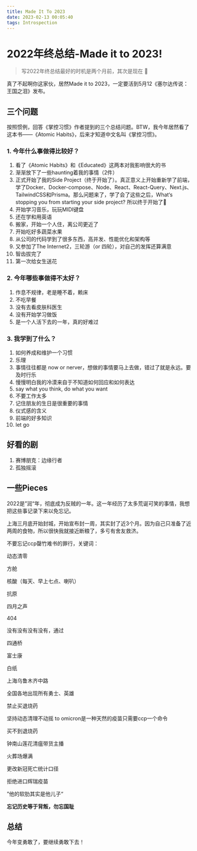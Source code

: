```yaml
---
title: Made It To 2023
date: 2023-02-13 00:05:40
tags: Introspection
---
```


# 2022年终总结-Made it to 2023!

> 写2022年终总结最好的时机是两个月前，其次是现在 🤣

真了不起啊你这家伙，居然Made it to 2023，一定要活到5月12《塞尔达传说：王国之泪》发布。

## 三个问题

按照惯例，回答《掌控习惯》作者提到的三个总结问题。BTW，我今年居然看了这本书——《Atomic Habits》，后来才知道中文名叫《掌控习惯》。

### 1. 今年什么事做得比较好？

1. 看了《Atomic Habits》和《Educated》这两本对我影响很大的书
2. 渐渐放下了一些haunting着我的事情（2件）
3. 正式开始了我的Side Project（终于开始了）。真正意义上开始重新学了前端，学了Docker、Docker-compose、Node、React、React-Query、Next.js、TailwindCSS和Prisma。那么问题来了，学了会了这些之后，What‘s stopping you from starting your side project? 所以终于开始了🤣 
4. 开始学习音乐，玩玩MIDI键盘
5. 还在学和用英语
6. 搬家，开始一个人住，离公司更近了
7. 开始吃好多蔬菜水果
8. 从公司的代码学到了很多东西，高并发、性能优化和架构等
9. 又参加了The Internet2，三轮游（or 四轮），对自己的发挥还算满意
10. 智齿拔完了
11. 第一次给女生送花

### 2. 今年哪些事做得不太好？

1. 作息不规律，老是睡不着，赖床
2. 不吃早餐
3. 没有去看皮肤科医生
4. 没有开始学习做饭
5. 是一个人活下去的一年，真的好难过

### 3. 我学到了什么？

1. 如何养成和维护一个习惯
2. 乐理
3. 事情往往都是 now or nerver，想做的事情要马上去做，错过了就是永远。要及时行乐
4. 慢慢明白我的冷漠来自于不知道如何回应和如何表达
5. say what you think, do what you want
6. 不要工作太多
7. 记住朋友的生日是很重要的事情
8. 仪式感的含义
9. 前端的好多知识
10. let go

## 好看的剧

1. 赛博朋克：边缘行者
2. 孤独摇滚

## 一些Pieces

2022是”润“年，彻底成为反贼的一年。这一年经历了太多荒诞可笑的事情，我想把这些事记录下来以免忘记。

上海三月底开始封城，开始宣布封一周，其实封了近3个月。因为自己只准备了近两周的食物，所以很快我就接近断粮了，多亏有舍友救济。

不要忘记ccp罄竹难书的罪行，关键词：

动态清零

方舱

核酸（每天、早上七点、喇叭）

抗原

四月之声

404

没有没有没有没有，通过

四通桥

富士康

白纸

上海乌鲁木齐中路

全国各地出现所有勇士、英雄

禁止买退烧药

坚持动态清理不动摇 to omicron是一种天然的疫苗只需要ccp一个命令

买不到退烧药

钟南山莲花清瘟带货主播

火葬场爆满

更改新冠死亡统计口径

拒绝进口辉瑞疫苗

”他的软肋其实是他儿子“

**忘记历史等于背叛，勿忘国耻**



## 总结

今年变勇敢了，要继续勇敢下去！
